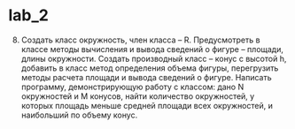 # lab_2

8. Создать класс окружность, член класса – R. Предусмотреть в классе методы вычисления и
вывода сведений о фигуре – площади, длины окружности. Создать производный класс – конус с высотой
h, добавить в класс метод определения объема фигуры, перегрузить методы расчета площади и вывода
сведений о фигуре. Написать программу, демонстрирующую работу с классом: дано N окружностей и M
конусов, найти количество окружностей, у которых площадь меньше средней площади всех окружностей,
и наибольший по объему конус. 
